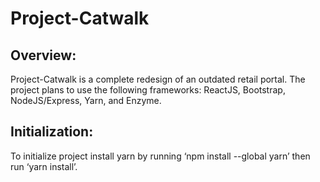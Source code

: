 # Project-Catwalk

## Overview:
Project-Catwalk is a complete redesign of an outdated retail portal. The project plans to use the following frameworks: ReactJS, Bootstrap, NodeJS/Express, Yarn, and Enzyme.

## Initialization:
To initialize project install yarn by running ‘npm install --global yarn’ then run ‘yarn install’.